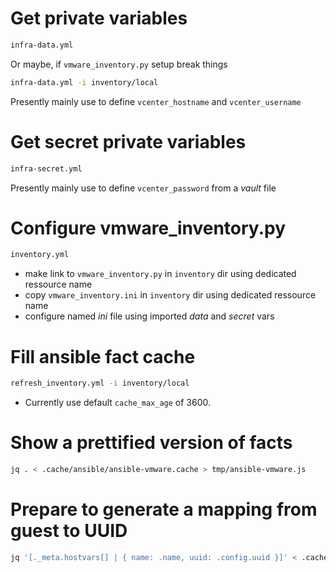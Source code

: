 # Get private variables

```bash
infra-data.yml
```

Or maybe, if `vmware_inventory.py` setup break things

```bash
infra-data.yml -i inventory/local
```

Presently mainly use to define `vcenter_hostname` and
`vcenter_username`

# Get secret private variables

```bash
infra-secret.yml
```

Presently mainly use to define `vcenter_password` from a *vault* file

# Configure vmware_inventory.py

```bash
inventory.yml
```

- make link to `vmware_inventory.py` in `inventory` dir using
  dedicated ressource name
- copy `vmware_inventory.ini` in `inventory` dir using dedicated
  ressource name
- configure named *ini* file using imported *data* and *secret* vars

# Fill ansible fact cache

```bash
refresh_inventory.yml -i inventory/local 
```

- Currently use default `cache_max_age` of 3600.


# Show a prettified version of facts

```bash
jq . < .cache/ansible/ansible-vmware.cache > tmp/ansible-vmware.js
```

# Prepare to generate a mapping from guest to UUID

```bash
jq '[._meta.hostvars[] | { name: .name, uuid: .config.uuid }]' < .cache/ansible/ansible-vmware.cache > tmp/name2uuid.js
```
